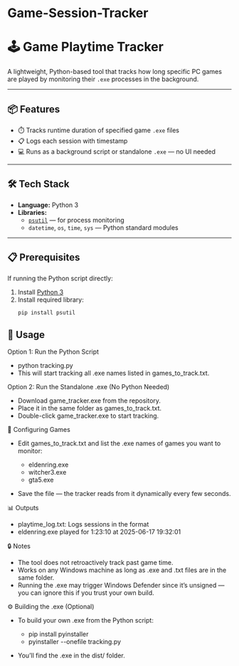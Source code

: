 # Game-Session-Tracker


# 🕹️ Game Playtime Tracker

A lightweight, Python-based tool that tracks how long specific PC games are played by monitoring their `.exe` processes in the background. 

---

## 📦 Features

- ⏱️ Tracks runtime duration of specified game `.exe` files
- 📋 Logs each session with timestamp
- 💻 Runs as a background script or standalone `.exe` — no UI needed

---

## 🛠️ Tech Stack

- **Language:** Python 3
- **Libraries:**
  - [`psutil`](https://pypi.org/project/psutil/) — for process monitoring
  - `datetime`, `os`, `time`, `sys` — Python standard modules

---

## 📋 Prerequisites

If running the Python script directly:

1. Install [Python 3](https://www.python.org/downloads/)
2. Install required library:
   ```bash
   pip install psutil

   
## 🚀 Usage
Option 1: Run the Python Script
- python tracking.py
- This will start tracking all .exe names listed in games_to_track.txt.

Option 2: Run the Standalone .exe (No Python Needed)
- Download game_tracker.exe from the repository.
- Place it in the same folder as games_to_track.txt.
- Double-click game_tracker.exe to start tracking.

📌 Configuring Games
- Edit games_to_track.txt and list the .exe names of games you want to monitor:

  - eldenring.exe
  - witcher3.exe
  - gta5.exe
- Save the file — the tracker reads from it dynamically every few seconds.

📊 Outputs
- playtime_log.txt: Logs sessions in the format
- eldenring.exe played for 1:23:10 at 2025-06-17 19:32:01

🔒 Notes
- The tool does not retroactively track past game time.
- Works on any Windows machine as long as .exe and .txt files are in the same folder.
- Running the .exe may trigger Windows Defender since it’s unsigned — you can ignore this if you trust your own build.

⚙️ Building the .exe (Optional)
- To build your own .exe from the Python script:

  - pip install pyinstaller
  - pyinstaller --onefile tracking.py

- You’ll find the .exe in the dist/ folder.


